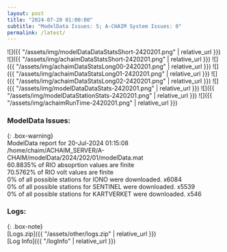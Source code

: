 ```yaml
---
layout: post
title: "2024-07-20 01:00:00"
subtitle: "ModelData Issues: 5; A-CHAIM System Issues: 0"
permalink: /latest/
---
```


![]({{ "/assets/img/modelDataDataStatsShort-2420201.png" | relative_url }})
![]({{ "/assets/img/achaimDataStatsShort-2420201.png" | relative_url }})
![]({{ "/assets/img/achaimDataStatsLong00-2420201.png" | relative_url }})
![]({{ "/assets/img/achaimDataStatsLong01-2420201.png" | relative_url }})
![]({{ "/assets/img/achaimDataStatsLong02-2420201.png" | relative_url }})
![]({{ "/assets/img/modelDataDataStats-2420201.png" | relative_url }})
![]({{ "/assets/img/modelDataStationStats-2420201.png" | relative_url }})
![]({{ "/assets/img/achaimRunTime-2420201.png" | relative_url }})


### ModelData Issues:  
  
{: .box-warning}  
 ModelData report for 20-Jul-2024 01:15:08   
 /home/chaim/ACHAIM_SERVER/A-CHAIM/modelData/2024/202/01/modelData.mat   
 60.8835% of RIO absoprtion values are finite   
 70.5762% of RIO volt values are finite   
 0% of all possible stations for IONO were downloaded. x6084   
 0% of all possible stations for SENTINEL were downloaded. x5539   
 0% of all possible stations for KARTVERKET were downloaded. x546   
  


### Logs:  
  
{: .box-note}  
[Logs.zip]({{ "/assets/other/logs.zip" | relative_url }})  
[Log Info]({{ "/logInfo" | relative_url }})  

